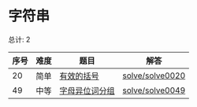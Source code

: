 # 字符串

<!--- table -->

总计: 2

| 序号 | 难度 | 题目                                                               | 解答                                  |
| ---- | ---- | ------------------------------------------------------------------ | ------------------------------------- |
| 20   | 简单 | [有效的括号](https://leetcode-cn.com/problems/valid-parentheses/)  | [solve/solve0020](../solve/solve0020) |
| 49   | 中等 | [字母异位词分组](https://leetcode-cn.com/problems/group-anagrams/) | [solve/solve0049](../solve/solve0049) |
